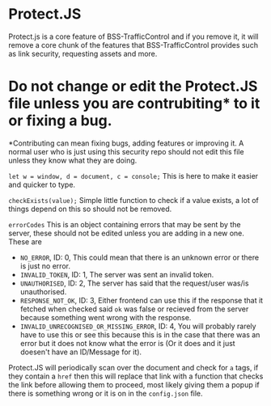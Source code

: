 # Protect.JS
Protect.js is a core feature of BSS-TrafficControl and if you remove it, it will remove a core chunk of the features that BSS-TrafficControl provides such as link security, requesting assets and more.

<h1><b>Do not change or edit the Protect.JS file unless you are contrubiting* to it or fixing a bug.</b></h1>
*Contributing can mean fixing bugs, adding features or improving it. A normal user who is just using this security repo should not edit this file unless they know what they are doing.

`let w = window, d = document, c = console;` This is here to make it easier and quicker to type.

`checkExists(value);` Simple little function to check if a value exists, a lot of things depend on this so should not be removed.

`errorCodes` This is an object containing errors that may be sent by the server, these should not be edited unless you are adding in a new one.
These are
- `NO_ERROR`, ID: 0, This could mean that there is an unknown error or there is just no error.
- `INVALID_TOKEN`, ID: 1, The server was sent an invalid token.
- `UNAUTHORISED`, ID: 2, The server has said that the request/user was/is unauthorised.
- `RESPONSE_NOT_OK`, ID: 3, Either frontend can use this if the response that it fetched when checked said `ok` was false or recieved from the server because something went wrong with the response.
- `INVALID_UNRECOGNISED_OR_MISSING_ERROR`, ID: 4, You will probably rarely have to use this or see this because this is in the case that there was an error but it does not know what the error is (Or it does and it just doesen't have an ID/Message for it).

Protect.JS will periodically scan over the document and check for `a` tags, if they contain a `href` then this will replace that link with a function that checks the link before allowing them to proceed, most likely giving them a popup if there is something wrong or it is on in the `config.json` file.